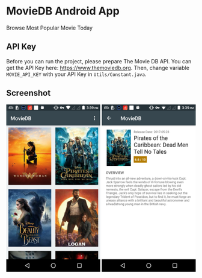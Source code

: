# MovieDB Android App
Browse Most Popular Movie Today

## API Key
Before you can run the project, please prepare The Movie DB API. You can get the API Key here: https://www.themoviedb.org. Then, change variable `MOVIE_API_KEY` with your API Key in `Utils/Constant.java`.

## Screenshot
<img src="https://raw.githubusercontent.com/wdharmana/moviedb/master/screenshot/screen1.png" width="250"> <img src="https://raw.githubusercontent.com/wdharmana/moviedb/master/screenshot/screen2.png" width="250">
 


